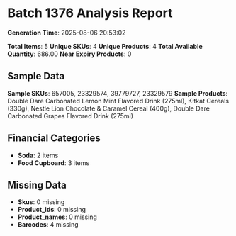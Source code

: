 # Batch 1376 Analysis Report

**Generation Time**: 2025-08-06 20:53:02

**Total Items**: 5
**Unique SKUs**: 4
**Unique Products**: 4
**Total Available Quantity**: 686.00
**Near Expiry Products**: 0

## Sample Data
**Sample SKUs**: 657005, 23329574, 39779727, 23329579
**Sample Products**: Double Dare Carbonated Lemon Mint Flavored Drink (275ml), Kitkat Cereals (330g), Nestle Lion Chocolate & Caramel Cereal (400g), Double Dare Carbonated Grapes Flavored Drink (275ml)

## Financial Categories
- **Soda**: 2 items
- **Food Cupboard**: 3 items

## Missing Data
- **Skus**: 0 missing
- **Product_ids**: 0 missing
- **Product_names**: 0 missing
- **Barcodes**: 4 missing
